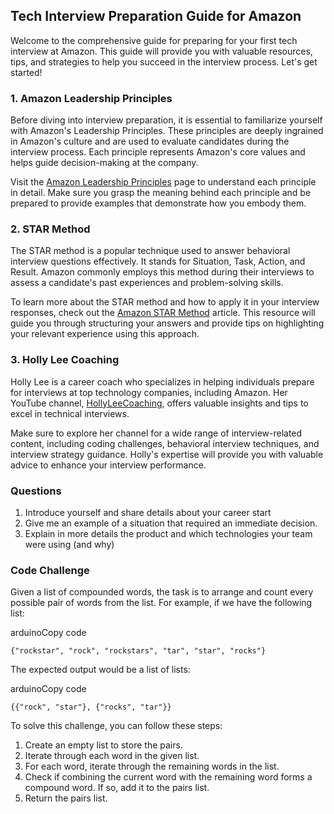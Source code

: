 Tech Interview Preparation Guide for Amazon
-------------------------------------------

Welcome to the comprehensive guide for preparing for your first tech interview at Amazon. This guide will provide you with valuable resources, tips, and strategies to help you succeed in the interview process. Let's get started!

### 1\. Amazon Leadership Principles

Before diving into interview preparation, it is essential to familiarize yourself with Amazon's Leadership Principles. These principles are deeply ingrained in Amazon's culture and are used to evaluate candidates during the interview process. Each principle represents Amazon's core values and helps guide decision-making at the company.

Visit the [Amazon Leadership Principles](https://www.amazon.jobs/content/en/our-workplace/leadership-principles) page to understand each principle in detail. Make sure you grasp the meaning behind each principle and be prepared to provide examples that demonstrate how you embody them.

### 2\. STAR Method

The STAR method is a popular technique used to answer behavioral interview questions effectively. It stands for Situation, Task, Action, and Result. Amazon commonly employs this method during their interviews to assess a candidate's past experiences and problem-solving skills.

To learn more about the STAR method and how to apply it in your interview responses, check out the [Amazon STAR Method](https://interviewsteps.com/blogs/news/amazon-star-method) article. This resource will guide you through structuring your answers and provide tips on highlighting your relevant experience using this approach.

### 3\. Holly Lee Coaching

Holly Lee is a career coach who specializes in helping individuals prepare for interviews at top technology companies, including Amazon. Her YouTube channel, [HollyLeeCoaching](https://www.youtube.com/@HollyLeeCoaching), offers valuable insights and tips to excel in technical interviews.

Make sure to explore her channel for a wide range of interview-related content, including coding challenges, behavioral interview techniques, and interview strategy guidance. Holly's expertise will provide you with valuable advice to enhance your interview performance.

### Questions

1.  Introduce yourself and share details about your career start
2.  Give me an example of a situation that required an immediate decision.
3.  Explain in more details the product and which technologies your team were using (and why)
   
### Code Challenge

Given a list of compounded words, the task is to arrange and count every possible pair of words from the list. For example, if we have the following list:

arduinoCopy code

`{"rockstar", "rock", "rockstars", "tar", "star", "rocks"}`

The expected output would be a list of lists:

arduinoCopy code

`{{"rock", "star"}, {"rocks", "tar"}}`

To solve this challenge, you can follow these steps:

1.  Create an empty list to store the pairs.
2.  Iterate through each word in the given list.
3.  For each word, iterate through the remaining words in the list.
4.  Check if combining the current word with the remaining word forms a compound word. If so, add it to the pairs list.
5.  Return the pairs list.